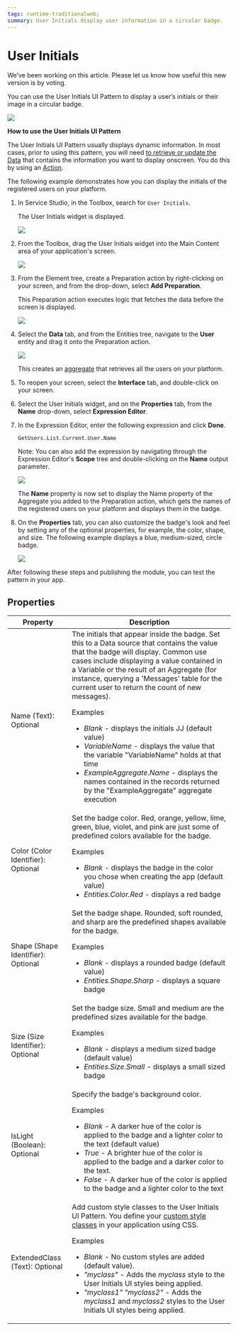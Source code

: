 ```yaml
---
tags: runtime-traditionalweb; 
summary: User Initials display user information in a circular badge.
---
```


# User Initials

<div class="info" markdown="1">

We’ve been working on this article. Please let us know how useful this new version is by voting.

</div>

You can use the User Initials UI Pattern to display a user’s initials or their image in a circular badge. 

![](<images/userinitials-image-4.png>)

**How to use the User Initials UI Pattern**

The User Initials UI Pattern usually displays dynamic information. In most cases, prior to using this pattern, you will need [to retrieve or update the Data](../../../../../develop/data/intro.md) that contains the information you want to display onscreen. You do this by using an [Action](../../../../../develop/logic/action-web.md).

The following example demonstrates how you can display the initials of the registered users on your platform.

1. In Service Studio, in the Toolbox, search for `User Initials`.

    The User Initials widget is displayed.

    ![](<images/userinitials-image-11.png>)

1. From the Toolbox, drag the User Initials widget into the Main Content area of your application's screen.

     ![](<images/userinitials-image-12.png>)

1. From the Element tree, create a Preparation action by right-clicking on your screen, and from the drop-down, select **Add Preparation**.

    This Preparation action executes logic that fetches the data before the screen is displayed.

     ![](<images/userinitials-image-13.png>)

1. Select the **Data** tab, and from the Entities tree, navigate to the **User** entity and drag it onto the Preparation action.

    ![](<images/userinitials-image-14.png>)

    This creates an [aggregate](https://success.outsystems.com/Documentation/11/Reference/OutSystems_Language/Data/Handling_Data/Queries/Aggregate) that retrieves all the users on your platform.

1. To reopen your screen, select the **Interface** tab, and double-click on your screen.

1. Select the User Initials widget, and on the **Properties** tab, from the **Name** drop-down, select **Expression Editor**.

1. In the Expression Editor, enter the following expression and click **Done**.

    `GetUsers.List.Current.User.Name`

    Note: You can also add the expression by navigating through the Expression Editor's **Scope** tree and double-clicking on the **Name** output parameter.

    ![](<images/userinitials-image-15.png>)

    The **Name** property is now set to display the Name property of the Aggregate you added to the Preparation action, which gets the names of the registered users on your platform and displays them in the badge.

1. On the **Properties** tab, you can also customize the badge's look and feel by setting any of the optional properties, for example, the color, shape, and size. The following example displays a blue, medium-sized, circle badge.  

    ![](<images/userinitials-image-10.png>)  

After following these steps and publishing the module, you can test the pattern in your app.

## Properties

| Property |  Description |
|---|---|
| Name (Text): Optional  |  The initials that appear inside the badge. Set this to a Data source that contains the value that the badge will display. Common use cases include displaying a value contained in a Variable or the result of an Aggregate (for instance, querying a 'Messages' table for the current user to return the count of new messages). <p>Examples <ul><li>_Blank_ - displays the initials JJ (default value)</li><li>_VariableName_ - displays the value that the variable "VariableName" holds at that time </li><li>_ExampleAggregate.Name_ - displays the names contained in the records returned by the "ExampleAggregate" aggregate execution</li></ul></p> | 
| Color (Color Identifier): Optional  | Set the badge color. Red, orange, yellow, lime, green, blue, violet, and pink are just some of predefined colors available for the badge. <p>Examples <ul><li>_Blank_ - displays the badge in the color you chose when creating the app (default value)</li><li>_Entities.Color.Red_ - displays a red badge</li></ul></p> | 
| Shape (Shape Identifier): Optional| Set the badge shape. Rounded, soft rounded, and sharp are the predefined shapes available for the badge. <p>Examples <ul><li>_Blank_ - displays a rounded badge (default value)</li><li>_Entities.Shape.Sharp_ - displays a square badge</li></ul></p>| 
| Size (Size Identifier): Optional  | Set the badge size. Small and medium are the predefined sizes available for the badge. <p>Examples <ul><li>_Blank_ - displays a medium sized badge (default value)</li><li>_Entities.Size.Small_ - displays a small sized badge</li></ul></p> | |
| IsLight (Boolean): Optional  | Specify the badge's background color. <p>Examples <ul><li>_Blank_ - A darker hue of the color is applied to the badge and a lighter color to the text (default value)</li><li>_True_ - A brighter hue of the color is applied to the badge and a darker color to the text.</li><li>_False_ - A darker hue of the color is applied to the badge and a lighter color to the text</li></ul></p> |
| ExtendedClass (Text): Optional |  Add custom style classes to the User Initials UI Pattern. You define your [custom style classes](../../../../../develop/ui/look-feel/css.md) in your application using CSS. <p>Examples <ul><li>_Blank_ - No custom styles are added (default value).</li><li>_"myclass"_ - Adds the _myclass_ style to the User Initials UI styles being applied.</li><li>_"myclass1" "myclass2"_ - Adds the _myclass1_ and _myclass2_ styles to the User Initials UI styles being applied.</li></ul></p> |
